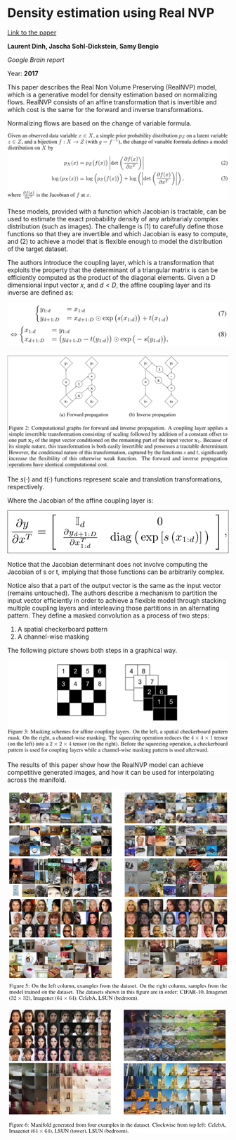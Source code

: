 # Density estimation using Real NVP
[Link to the paper](https://arxiv.org/abs/1605.08803)

**Laurent Dinh, Jascha Sohl-Dickstein, Samy Bengio**

*Google Brain report*

Year: **2017**

This paper describes the Real Non Volume Preserving (RealNVP) model, which is a generative model for density estimation based on normalizing flows. RealNVP consists of an affine transformation that is invertible and which cost is the same for the forward and inverse transformations.

Normalizing flows are based on the change of variable formula.

![](dinh2017/change_of_variable.png)

These models, provided with a function which Jacobian is tractable, can be used to estimate the exact probability density of any arbitrarialy complex distribution (such as images). The challenge is (1) to carefully define those functions so that they are invertible and which Jacobian is easy to compute, and (2) to achieve a model that is flexible enough to model the distribution of the target dataset.

The authors introduce the coupling layer, which is a transformation that exploits the property that the determinant of a triangular matrix is can be efficiently computed as the product of the diagonal elements. Given a D dimensional input vector $x$, and $d<D$, the affine coupling layer and its inverse are defined as:

![](dinh2017/affine_coupling_formulas.png)

![](dinh2017/affine_coupling_graphs.png)

The $s(\cdot)$ and $t(\cdot)$ functions represent scale and translation transformations, respectively.

Where the Jacobian of the affine coupling layer is:

![](dinh2017/jacobian.png)

Notice that the Jacobian determinant does not involve computing the Jacobian of s or t, implying that those functions can be arbitrarily complex.

Notice also that a part of the output vector is the same as the input vector (remains untouched). The authors describe a mechanism to partition the input vector efficiently in order to achieve a flexible model through stacking multiple coupling layers and interleaving those partitions in an alternating pattern. They define a masked convolution as a process of two steps:

1. A spatial checkerboard pattern
2. A channel-wise masking

The following picture shows both steps in a graphical way.

![](dinh2017/masks.png)


The results of this paper show how the RealNVP model can achieve competitive generated images, and how it can be used for interpolating across the manifold.

![](dinh2017/synthesis.png)

![](dinh2017/manifold.png)

